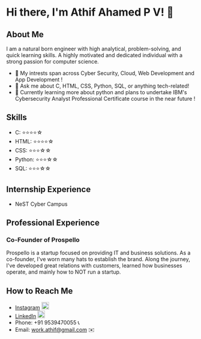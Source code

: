 # Hi there, I'm Athif Ahamed P V! 👋

## About Me
I am a natural born engineer with high analytical, problem-solving, and quick learning skills. A highly motivated and dedicated individual with a strong passion for computer science.

- 🌱 My intrests span across Cyber Security, Cloud, Web Development and App Development !
- 💬 Ask me about C, HTML, CSS, Python, SQL, or anything tech-related!
- 📖 Currently learning more about python and plans to undertake IBM's Cybersecurity Analyst Professional Certificate course in the near future !


## Skills
- C: ⭐️⭐️⭐️⭐️☆
- HTML: ⭐️⭐️⭐️⭐️☆
- CSS: ⭐️⭐️⭐️☆☆
- Python: ⭐️⭐️⭐️☆☆
- SQL: ⭐️⭐️⭐️☆☆

## Internship Experience
- NeST Cyber Campus

## Professional Experience
### Co-Founder of Prospello
Prospello is a startup focused on providing IT and business solutions. As a co-founder, I've worn many hats to establish the brand. Along the journey, I've developed great relations with customers, learned how businesses operate, and mainly how to NOT run a startup.


## How to Reach Me

- [Instagram](https://www.instagram.com/athif_ahmd/) [<img src="https://upload.wikimedia.org/wikipedia/commons/thumb/a/a5/Instagram_icon.png/600px-Instagram_icon.png" alt="Instagram Logo" width="20"/>](https://www.instagram.com/athif_ahmd/) 
- [LinkedIn](https://www.linkedin.com/in/athif2002/) [<img src="https://upload.wikimedia.org/wikipedia/commons/thumb/c/ca/LinkedIn_logo_initials.png/768px-LinkedIn_logo_initials.png" alt="LinkedIn Logo" width="20"/>](https://www.linkedin.com/in/athif2002/)
- Phone: +91 9539470055 📞
- Email: work.athif@gmail.com ✉️
